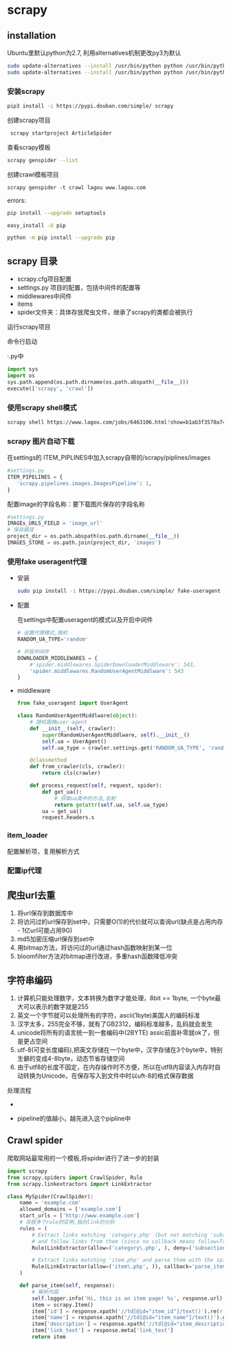 # scrapy

## installation

Ubuntu里默认python为2.7, 利用alternatives机制更改py3为默认

```bash
sudo update-alternatives --install /usr/bin/python python /usr/bin/python2 100 
sudo update-alternatives --install /usr/bin/python python /usr/bin/python3 150
```

### 安装scrapy

```bash
pip3 install -i https://pypi.douban.com/simple/ scrapy
```

创建scrapy项目

```bash
 scrapy startproject ArticleSpider
```

查看scrapy模板

```bash
scrapy genspider --list
```

创建crawl模板项目

```
scrapy genspider -t crawl lagou www.lagou.com
```

errors: 

```bash
pip install --upgrade setuptools

easy_install -U pip

python -m pip install --upgrade pip
```





## scrapy 目录

- scrapy.cfg项目配置
- settings.py 项目的配置，包括中间件的配置等
- middlewares中间件
- items
- spider文件夹：具体存放爬虫文件，继承了scrapy的类都会被执行



运行scrapy项目

命令行启动

·.py中

```python
import sys
import os
sys.path.append(os.path.dirname(os.path.abspath(__file__)))
execute(['scrapy', 'crawl'])
```



### 使用scrapy shell模式

```bash
scrapy shell https://www.lagou.com/jobs/6463106.html?show=b1ab3f3570a749449de79ea696b0d414
```

### scrapy 图片自动下载

在settings的 ITEM_PIPLINES中加入scrapy自带的/scrapy/piplines/images

```python
#settings.py
ITEM_PIPELINES = {
   'scrapy.pipelines.images.ImagesPipeline': 1,
}
```

配置image的字段名称：要下载图片保存的字段名称

```python
#settings.py
IMAGEs_URLS_FIELD = 'image_url'
# 保存路径
project_dir = os.path.abspath(os.path.dirname(__file__))
IMAGES_STORE = os.path.join(project_dir, 'images')
```



### 使用fake useragent代理

- 安装

  ```bash
  sudo pip install -i https://pypi.douban.com/simple/ fake-useragent
  ```

  

- 配置

  在settings中配置useragent的模式以及开启中间件

  ```python
  # 设置代理模式,随机
  RANDOM_UA_TYPE='random'
  
  # 开启中间件
  DOWNLOADER_MIDDLEWARES = {
      #'spider.middlewares.SpiderDownloaderMiddleware': 543,
      'spider.middlewares.RandomUserAgentMiddlware': 543
  }
  ```

  

- middleware

  ```python
  from fake_useragent import UserAgent
  
  class RandomUserAgentMiddlware(object):
      # 随机跟换user-agent
      def __init__(self, crawler):
          super(RandomUserAgentMiddlware, self).__init__()
          self.ua = UserAgent()
          self.ua_type = crawler.settings.get('RANDOM_UA_TYPE', 'random')
  
      @classmethod
      def from_crawler(cls, crawler):
          return cls(crawler)
  
      def process_request(self, request, spider):
          def get_ua():
              # 获取ua类中的方法,反射
              return getattr(self.ua, self.ua_type)
          ua = get_ua()
          request.headers.s
  ```

### item_loader

配置解析项，复用解析方式



### 配置ip代理



## 爬虫url去重

1. 将url保存到数据库中
2. 将访问过的url保存到set中，只需要O(1)的代价就可以查询url(缺点是占用内存 - 1亿url可能占用9G)
3. md5加密压缩url保存到set中
4. 用bitmap方法，将访问过的url通过hash函数映射到某一位
5. bloomfilter方法对bitmap进行改进，多重hash函数降低冲突



## 字符串编码

1. 计算机只能处理数字，文本转换为数字才能处理，8bit == 1byte, 一个byte最大可以表示的数字就是255
2. 英文一个字节就可以处理所有的字符，ascii(1byte)美国人的编码标准
3. 汉字太多，255完全不够，就有了GB2312，编码标准越多，乱码就会发生
4. unicode将所有的语言统一到一套编码中(2BYTE) assic前面补零就ok了，但是更占空间
5. utf-8(可变长度编码),把英文存储在一个byte中，汉字存储在3个byte中，特别生僻的变成4-8byte，动态节省存储空间
6. 由于utf8的长度不固定，在内存操作时不方便，所以在utf8内容读入内存时自动转换为Unicode，在保存写入到文件中时以uft-8的格式保存数据

处理流程

- 

- pipeline的值越小，越先进入这个pipline中



## Crawl spider

爬取网站最常用的一个模板,将spider进行了进一步的封装

```python
import scrapy
from scrapy.spiders import CrawlSpider, Rule
from scrapy.linkextractors import LinkExtractor

class MySpider(CrawlSpider):
    name = 'example.com'
    allowed_domains = ['example.com']
    start_urls = ['http://www.example.com']
	# 存放多个rule的实例,指向link的分析
    rules = (
        # Extract links matching 'category.php' (but not matching 'subsection.php')
        # and follow links from them (since no callback means follow=True by default).
        Rule(LinkExtractor(allow=('category\.php', ), deny=('subsection\.php', ))),

        # Extract links matching 'item.php' and parse them with the spider's method parse_item
        Rule(LinkExtractor(allow=('item\.php', )), callback='parse_item'),
    )

    def parse_item(self, response):
        # 解析内容
        self.logger.info('Hi, this is an item page! %s', response.url)
        item = scrapy.Item()
        item['id'] = response.xpath('//td[@id="item_id"]/text()').re(r'ID: (\d+)')
        item['name'] = response.xpath('//td[@id="item_name"]/text()').get()
        item['description'] = response.xpath('//td[@id="item_description"]/text()').get()
        item['link_text'] = response.meta['link_text']
        return item
```
